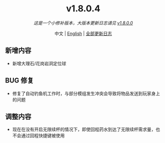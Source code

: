 ﻿<h1 align="center">v1.8.0.4</h1>

<div align="center">

*这是一个小修补版本，大版本更新日志请见 [v1.8.0.0](v1.8.0.0.md)*

中文 | [English](../en/v1.8.0.4.md) | [全部更新日志](../../ChangeLog.md)

</div>

## 新增内容

- 新增大理石/花岗岩洞定位球

## BUG 修复

- 修复了自动钓鱼机工作时，与部分模组发生冲突会导致将物品发送到玩家身上的问题

## 调整内容

- 现在在没有开启无限续杯的情况下，即使回程药水到达了无限续杯需求量，也不会通过回程快捷键被使用